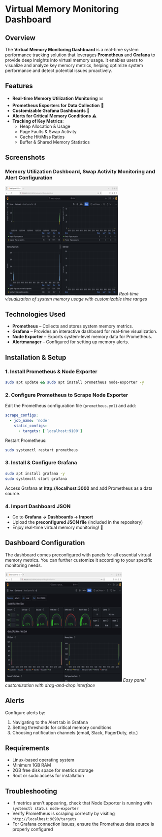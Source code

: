 # Virtual Memory Monitoring Dashboard

## Overview
The **Virtual Memory Monitoring Dashboard** is a real-time system performance tracking solution that leverages **Prometheus** and **Grafana** to provide deep insights into virtual memory usage. It enables users to visualize and analyze key memory metrics, helping optimize system performance and detect potential issues proactively.

## Features
* **Real-time Memory Utilization Monitoring** 📊
* **Prometheus Exporters for Data Collection** 📡
* **Customizable Grafana Dashboards** 🎨
* **Alerts for Critical Memory Conditions** ⚠️
* **Tracking of Key Metrics**:
   * Heap Allocation & Usage
   * Page Faults & Swap Activity
   * Cache Hit/Miss Ratios
   * Buffer & Shared Memory Statistics

## Screenshots

### Memory Utilization Dashboard,  Swap Activity Monitoring and Alert Configuration
![Memory Utilization Dashboard](Picture2.png)
*Real-time visualization of system memory usage with customizable time ranges*

## Technologies Used
* **Prometheus** – Collects and stores system memory metrics.
* **Grafana** – Provides an interactive dashboard for real-time visualization.
* **Node Exporter** – Exports system-level memory data for Prometheus.
* **Alertmanager** – Configured for setting up memory alerts.

## Installation & Setup

### 1. Install Prometheus & Node Exporter
```bash
sudo apt update && sudo apt install prometheus node-exporter -y
```

### 2. Configure Prometheus to Scrape Node Exporter
Edit the Prometheus configuration file (`prometheus.yml`) and add:
```yaml
scrape_configs:
  - job_name: 'node'
    static_configs:
      - targets: ['localhost:9100']
```

Restart Prometheus:
```bash
sudo systemctl restart prometheus
```

### 3. Install & Configure Grafana
```bash
sudo apt install grafana -y
sudo systemctl start grafana
```

Access Grafana at **http://localhost:3000** and add Prometheus as a data source.

### 4. Import Dashboard JSON
* Go to **Grafana → Dashboards → Import**
* Upload the **preconfigured JSON file** (included in the repository)
* Enjoy real-time virtual memory monitoring! 🚀

## Dashboard Configuration
The dashboard comes preconfigured with panels for all essential virtual memory metrics. You can further customize it according to your specific monitoring needs.

![Dashboard Customization](Picture1.png)
*Easy panel customization with drag-and-drop interface*

## Alerts
Configure alerts by:
1. Navigating to the Alert tab in Grafana
2. Setting thresholds for critical memory conditions
3. Choosing notification channels (email, Slack, PagerDuty, etc.)

## Requirements
* Linux-based operating system
* Minimum 1GB RAM
* 2GB free disk space for metrics storage
* Root or sudo access for installation

## Troubleshooting
* If metrics aren't appearing, check that Node Exporter is running with `systemctl status node-exporter`
* Verify Prometheus is scraping correctly by visiting `http://localhost:9090/targets`
* For Grafana connection issues, ensure the Prometheus data source is properly configured

